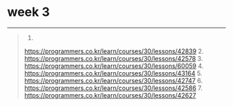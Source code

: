 # week 3
-----------------
>1.
> https://programmers.co.kr/learn/courses/30/lessons/42839
>2. 
> https://programmers.co.kr/learn/courses/30/lessons/42578
>3.
> https://programmers.co.kr/learn/courses/30/lessons/60059
>4.
> https://programmers.co.kr/learn/courses/30/lessons/43164
>5.
> https://programmers.co.kr/learn/courses/30/lessons/42747
>6.
> https://programmers.co.kr/learn/courses/30/lessons/42586
>7.
> https://programmers.co.kr/learn/courses/30/lessons/42627
